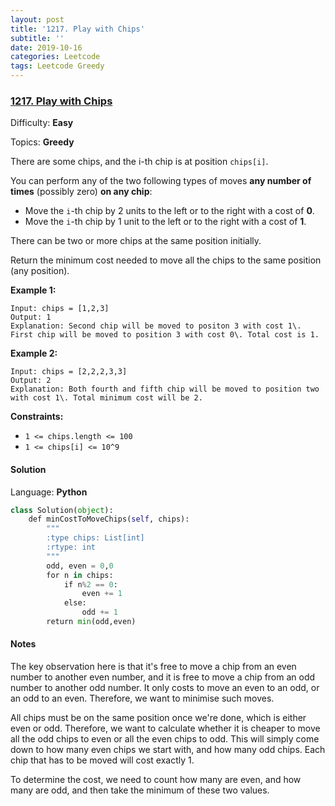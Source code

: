 ```yaml
---
layout: post
title: '1217. Play with Chips'
subtitle: ''
date: 2019-10-16
categories: Leetcode
tags: Leetcode Greedy
---
```

### [1217\. Play with Chips](https://leetcode.com/problems/play-with-chips/)

Difficulty: **Easy**

Topics: **Greedy**

There are some chips, and the i-th chip is at position `chips[i]`.

You can perform any of the two following types of moves **any number of times** (possibly zero) **on any chip**:

*   Move the `i`-th chip by 2 units to the left or to the right with a cost of **0**.
*   Move the `i`-th chip by 1 unit to the left or to the right with a cost of **1**.

There can be two or more chips at the same position initially.

Return the minimum cost needed to move all the chips to the same position (any position).

**Example 1:**

```
Input: chips = [1,2,3]
Output: 1
Explanation: Second chip will be moved to positon 3 with cost 1\. First chip will be moved to position 3 with cost 0\. Total cost is 1.
```

**Example 2:**

```
Input: chips = [2,2,2,3,3]
Output: 2
Explanation: Both fourth and fifth chip will be moved to position two with cost 1\. Total minimum cost will be 2.
```

**Constraints:**

*   `1 <= chips.length <= 100`
*   `1 <= chips[i] <= 10^9`


#### Solution

Language: **Python**

```python
class Solution(object):
    def minCostToMoveChips(self, chips):
        """
        :type chips: List[int]
        :rtype: int
        """
        odd, even = 0,0
        for n in chips:
            if n%2 == 0:
                even += 1
            else:
                odd += 1
        return min(odd,even)
```

#### Notes
The key observation here is that it's free to move a chip from an even number to another even number, and it is free to move a chip from an odd number to another odd number. It only costs to move an even to an odd, or an odd to an even. Therefore, we want to minimise such moves.

All chips must be on the same position once we're done, which is either even or odd. Therefore, we want to calculate whether it is cheaper to move all the odd chips to even or all the even chips to odd. This will simply come down to how many even chips we start with, and how many odd chips. Each chip that has to be moved will cost exactly 1.

To determine the cost, we need to count how many are even, and how many are odd, and then take the minimum of these two values.